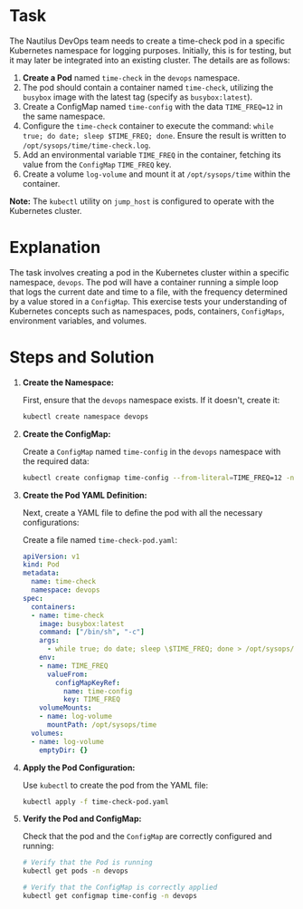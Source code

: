# Task

The Nautilus DevOps team needs to create a time-check pod in a specific Kubernetes namespace for logging purposes. Initially, this is for testing, but it may later be integrated into an existing cluster. The details are as follows:

1. **Create a Pod** named `time-check` in the `devops` namespace.
2. The pod should contain a container named `time-check`, utilizing the `busybox` image with the latest tag (specify as `busybox:latest`).
3. Create a ConfigMap named `time-config` with the data `TIME_FREQ=12` in the same namespace.
4. Configure the `time-check` container to execute the command: `while true; do date; sleep $TIME_FREQ; done`. Ensure the result is written to `/opt/sysops/time/time-check.log`.
5. Add an environmental variable `TIME_FREQ` in the container, fetching its value from the `ConfigMap` `TIME_FREQ` key.
6. Create a volume `log-volume` and mount it at `/opt/sysops/time` within the container.

**Note:** The `kubectl` utility on `jump_host` is configured to operate with the Kubernetes cluster.

# Explanation

The task involves creating a pod in the Kubernetes cluster within a specific namespace, `devops`. The pod will have a container running a simple loop that logs the current date and time to a file, with the frequency determined by a value stored in a `ConfigMap`. This exercise tests your understanding of Kubernetes concepts such as namespaces, pods, containers, `ConfigMaps`, environment variables, and volumes.

# Steps and Solution

1. **Create the Namespace:**

    First, ensure that the `devops` namespace exists. If it doesn't, create it:

    ```bash
    kubectl create namespace devops
    ```

2. **Create the ConfigMap:**

    Create a `ConfigMap` named `time-config` in the `devops` namespace with the required data:

    ```bash
    kubectl create configmap time-config --from-literal=TIME_FREQ=12 -n devops
    ```

3. **Create the Pod YAML Definition:**

    Next, create a YAML file to define the pod with all the necessary configurations:

    Create a file named `time-check-pod.yaml`:

    ```yaml
    apiVersion: v1
    kind: Pod
    metadata:
      name: time-check
      namespace: devops
    spec:
      containers:
      - name: time-check
        image: busybox:latest
        command: ["/bin/sh", "-c"]
        args:
          - while true; do date; sleep \$TIME_FREQ; done > /opt/sysops/time/time-check.log;
        env:
        - name: TIME_FREQ
          valueFrom:
            configMapKeyRef:
              name: time-config
              key: TIME_FREQ
        volumeMounts:
        - name: log-volume
          mountPath: /opt/sysops/time
      volumes:
      - name: log-volume
        emptyDir: {}
    ```

4. **Apply the Pod Configuration:**

    Use `kubectl` to create the pod from the YAML file:

    ```bash
    kubectl apply -f time-check-pod.yaml
    ```

5. **Verify the Pod and ConfigMap:**

    Check that the pod and the `ConfigMap` are correctly configured and running:

    ```bash
    # Verify that the Pod is running
    kubectl get pods -n devops

    # Verify that the ConfigMap is correctly applied
    kubectl get configmap time-config -n devops
    ```
